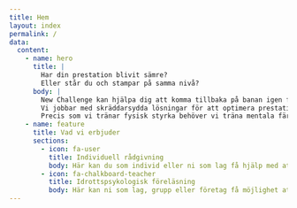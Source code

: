 ```yaml
---
title: Hem
layout: index
permalink: /
data:
  content:
    - name: hero
      title: |
        Har din prestation blivit sämre?  
        Eller står du och stampar på samma nivå?
      body: |
        New Challenge kan hjälpa dig att komma tillbaka på banan igen för att ta nästa steg.  
        Vi jobbar med skräddarsydda lösningar för att optimera prestationen.  
        Precis som vi tränar fysisk styrka behöver vi träna mentala färdigheter för att hantera framgång och misslyckanden. Ibland har vi bristande motivation eller känner oss stressade inför viktiga prestationer som tävling eller match. Oavsett om du är motionär eller idrottare på elitnivå finns det alltid något att förbättra. Vad sägs som att göra en karriärplanering eller personlig målsättning för en längre tid och se hur målet närmar sig!
    - name: feature
      title: Vad vi erbjuder
      sections:
        - icon: fa-user
          title: Individuell rådgivning
          body: Här kan du som individ eller ni som lag få hjälp med att hantera er målbild. Tillsammans arbetar vi för att du skall må bättre och lära dig att hantera dina känslor och tankar för att utvecklas i strävan för högre mål.
        - icon: fa-chalkboard-teacher
          title: Idrottspsykologisk föreläsning
          body: Här kan ni som lag, grupp eller företag få möjlighet att lära er mer om ett psykologiskt område. Här väljer ni vad ni är intresserade av och vi hjälps åt att sätta ihop en föreläsning som möter era förväntningar.
---
```

